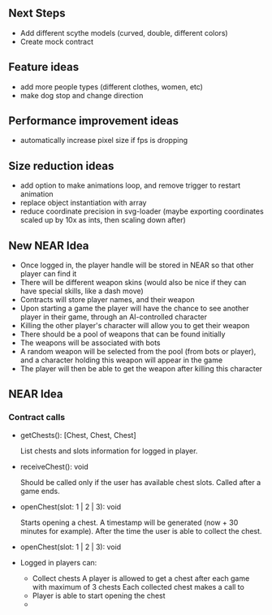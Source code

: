 ## Next Steps

-   Add different scythe models (curved, double, different colors)
-   Create mock contract

## Feature ideas

-   add more people types (different clothes, women, etc)
-   make dog stop and change direction

## Performance improvement ideas

-   automatically increase pixel size if fps is dropping

## Size reduction ideas

-   add option to make animations loop, and remove trigger to restart animation
-   replace object instantiation with array
-   reduce coordinate precision in svg-loader (maybe exporting coordinates scaled up by 10x as ints, then scaling down after)

## New NEAR Idea

-   Once logged in, the player handle will be stored in NEAR so that other player can find it
-   There will be different weapon skins (would also be nice if they can have special skills, like a dash move)
-   Contracts will store player names, and their weapon
-   Upon starting a game the player will have the chance to see another player in their game, through an AI-controlled character
-   Killing the other player's character will allow you to get their weapon
-   There should be a pool of weapons that can be found initially
-   The weapons will be associated with bots
-   A random weapon will be selected from the pool (from bots or player), and a character holding this weapon will appear in the game
-   The player will then be able to get the weapon after killing this character

## NEAR Idea

### Contract calls

-   getChests(): [Chest, Chest, Chest]

    List chests and slots information for logged in player.

-   receiveChest(): void

    Should be called only if the user has available chest slots.
    Called after a game ends.

-   openChest(slot: 1 | 2 | 3): void

    Starts opening a chest. A timestamp will be generated (now + 30 minutes for example).
    After the time the user is able to collect the chest.

-   openChest(slot: 1 | 2 | 3): void

-   Logged in players can:
    -   Collect chests
        A player is allowed to get a chest after each game with maximum of 3 chests
        Each collected chest makes a call to
    -   Player is able to start opening the chest
    -
